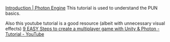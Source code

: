 [Introduction | Photon Engine](https://doc.photonengine.com/en-us/pun/current/getting-started/pun-intro)
This tutorial is used to understand the PUN basics.

Also this youtube tutorial is a good resource (albeit with unnecessary visual effects) [9 EASY Steps to create a multiplayer game with Unity & Photon - Tutorial - YouTube](https://www.youtube.com/watch?v=93SkbMpWCGo)